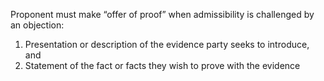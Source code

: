 Proponent must make “offer of proof” when admissibility is challenged by an objection:
1. Presentation or description of the evidence party seeks to introduce, and
2. Statement of the fact or facts they wish to prove with the evidence